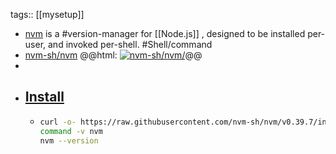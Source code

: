 tags:: [[mysetup]]

- [nvm](https://github.com/nvm-sh/nvm) is a #version-manager for [[Node.js]] , designed to be installed per-user, and invoked per-shell. #Shell/command
- [nvm-sh/nvm](https://github.com/nvm-sh/nvm/)
  @@html: <a href="https://github.com/nvm-sh/nvm/"><img src="https://github-readme-stats-astronomer.vercel.app/api/pin/?username=nvm-sh&repo=nvm&theme=tokyonight" alt="nvm-sh/nvm/"/></a>@@
-
- [Install](https://github.com/nvm-sh/nvm#installing-and-updating)
	-
	- ```bash
	  curl -o- https://raw.githubusercontent.com/nvm-sh/nvm/v0.39.7/install.sh | bash
	  command -v nvm
	  nvm --version
	  ```
